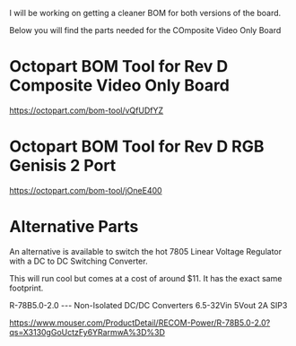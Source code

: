 I will be working on getting a cleaner BOM for both versions of the board.

Below you will find the parts needed for the COmposite Video Only Board


# Octopart BOM Tool for Rev D Composite Video Only Board

https://octopart.com/bom-tool/vQfUDfYZ

# Octopart BOM Tool for Rev D RGB Genisis 2 Port

https://octopart.com/bom-tool/jOneE400


# Alternative Parts

An alternative is available to switch the hot 7805 Linear Voltage Regulator with a DC to DC Switching Converter.

This will run cool but comes at a cost of around $11.  It has the exact same footprint.


R-78B5.0-2.0 --- Non-Isolated DC/DC Converters 6.5-32Vin 5Vout 2A SIP3

https://www.mouser.com/ProductDetail/RECOM-Power/R-78B5.0-2.0?qs=X3130gGoUctzFy6YRarmwA%3D%3D

